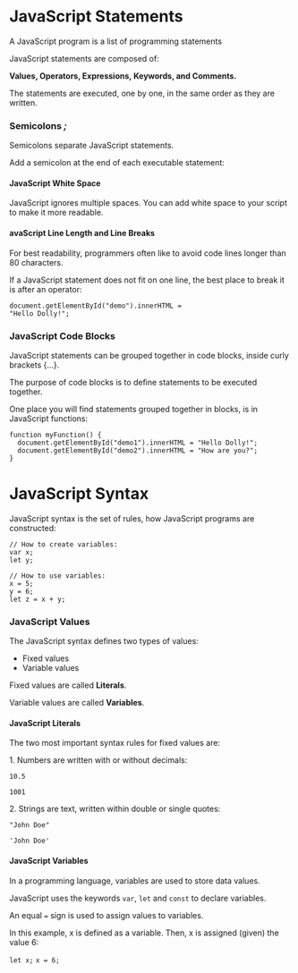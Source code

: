 # JavaScript Statements

A JavaScript program is a list of programming statements

JavaScript statements are composed of:

**Values, Operators, Expressions, Keywords, and Comments.**

The statements are executed, one by one, in the same order as they are written.

### Semicolons *;*

Semicolons separate JavaScript statements.

Add a semicolon at the end of each executable statement:

#### JavaScript White Space

JavaScript ignores multiple spaces. You can add white space to your script to make it more readable.

#### avaScript Line Length and Line Breaks

For best readability, programmers often like to avoid code lines longer than 80 characters.

If a JavaScript statement does not fit on one line, the best place to break it is after an operator:

```
document.getElementById("demo").innerHTML =
"Hello Dolly!";
```

### JavaScript Code Blocks

JavaScript statements can be grouped together in code blocks, inside curly brackets {...}.

The purpose of code blocks is to define statements to be executed together.

One place you will find statements grouped together in blocks, is in JavaScript functions:

```
function myFunction() {
  document.getElementById("demo1").innerHTML = "Hello Dolly!";
  document.getElementById("demo2").innerHTML = "How are you?";
}
```

# JavaScript Syntax

JavaScript syntax is the set of rules, how JavaScript programs are constructed:

```
// How to create variables:
var x;
let y;

// How to use variables:
x = 5;
y = 6;
let z = x + y;
```

### JavaScript Values

The JavaScript syntax defines two types of values:

- Fixed values
- Variable values

Fixed values are called **Literals**.

Variable values are called **Variables**.


#### JavaScript Literals

The two most important syntax rules for fixed values are:

1. Numbers are written with or without decimals:

`10.5`

`1001`



2. Strings are text, written within double or single quotes:

`"John Doe"`

`'John Doe'`


#### JavaScript Variables

In a programming language, variables are used to store data values.

JavaScript uses the keywords `var`, `let` and `const` to declare variables.

An equal `=` sign is used to assign values to variables.

In this example, x is defined as a variable. Then, x is assigned (given) the value 6:

`let x;`
`x = 6;`


